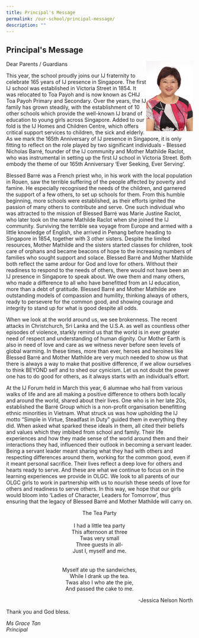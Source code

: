 ```yaml
---
title: Principal's Message
permalink: /our-school/principal-message/
description: ""
---
```

## Principal's Message
<img style="width: 25%;" src="/images/2018_Miss%20Grace%20Tan.jpeg" align = "right" />

Dear Parents / Guardians  

This year, the school proudly joins our IJ fraternity to celebrate 165 years of IJ presence in Singapore. The first IJ school was established in Victoria Street in 1854. It was relocated to Toa Payoh and is now known as CHIJ Toa Payoh Primary and Secondary. Over the years, the IJ family has grown steadily, with the establishment of 10 other schools which provide the well-known IJ brand of education to young girls across Singapore. Added to our fold is the IJ Homes and Children Centre, which offers critical support services to children, the sick and elderly. As we mark the 165th Anniversary of IJ presence in Singapore, it is only fitting to reflect on the role played by two significant individuals - Blessed Nicholas Barré, founder of the IJ community and Mother Mathilde Raclot, who was instrumental in setting up the first IJ school in Victoria Street. Both embody the theme of our 165th Anniversary ‘Ever Seeking, Ever Serving’.

  

Blessed Barré was a French priest who, in his work with the local population in Rouen, saw the terrible suffering of the people affected by poverty and famine. He especially recognised the needs of the children, and garnered the support of a few others, to set up schools for them. From this humble beginning, more schools were established, as their efforts ignited the passion of many others to contribute and serve. One such individual who was attracted to the mission of Blessed Barré was Marie Justine Raclot, who later took on the name Mathilde Raclot when she joined the IJ community. Surviving the terrible sea voyage from Europe and armed with a little knowledge of English, she arrived in Penang before heading to Singapore in 1854, together with 3 other sisters. Despite the limited resources, Mother Mathilde and the sisters started classes for children, took care of orphans and became beacons of hope to the increasing numbers of families who sought support and solace. Blessed Barré and Mother Mathilde both reflect the same ardour for God and love for others. Without their readiness to respond to the needs of others, there would not have been an IJ presence in Singapore to speak about. We owe them and many others, who made a difference to all who have benefitted from an IJ education, more than a debt of gratitude. Blessed Barré and Mother Mathilde are outstanding models of compassion and humility, thinking always of others, ready to persevere for the common good, and showing courage and integrity to stand up for what is good despite all odds. 

  

When we look at the world around us, we see brokenness. The recent attacks in Christchurch, Sri Lanka and the U.S.A. as well as countless other episodes of violence, starkly remind us that the world is in ever greater need of respect and understanding of human dignity. Our Mother Earth is also in need of love and care as we witness never before seen levels of global warming. In these times, more than ever, heroes and heroines like Blessed Barré and Mother Mathilde are very much needed to show us that there is always a way to make that positive difference, if we allow ourselves to think BEYOND self and to shed our cynicism. Let us not doubt the power one has to do good for others, as it always starts with an individual’s effort.   

  

At the IJ Forum held in March this year, 6 alumnae who hail from various walks of life and are all making a positive difference to others both locally and around the world, shared about their lives. One who is in her late 20s, established the Barré Group which is a non-profit organisation benefitting ethnic minorities in Vietnam. What struck us was how upholding the IJ motto “Simple in Virtue, Steadfast in Duty” guided them in everything they did. When asked what sparked these ideals in them, all cited their beliefs and values which they imbibed from school and family. Their life experiences and how they made sense of the world around them and their interactions they had, influenced their outlook in becoming a servant leader. Being a servant leader meant sharing what they had with others and respecting differences around them, working for the common good, even if it meant personal sacrifice. Their lives reflect a deep love for others and hearts ready to serve. And these are what we continue to focus on in the learning experiences we provide in OLGC. We look to all parents of our OLGC girls to work in partnership with us to nourish these seeds of love for others and readiness to serve others. In this way, we hope that our girls would bloom into ‘Ladies of Character, Leaders for Tomorrow’, thus ensuring that the legacy of Blessed Barré and Mother Mathilde will carry on.

<center>The Tea Party<br> 
<br>
I had a little tea party<br>
This afternoon at three<br>
Twas very small<br>
Three guests in all-<br>
Just I, myself and me.<br>
<br></br>	
Myself ate up the sandwiches,<br>
While I drank up the tea.<br>
Twas also I who ate the pie,<br>
And passed the cake to me.</center>

<P align="right"> -Jessica Nelson North</P>
	
Thank you and God bless.


*Ms Grace Tan<br>
Principal*